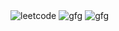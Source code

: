 <picture>
  <img alt="leetcode" src="https://assets.leetcode.com/static_assets/public/webpack_bundles/images/logo-dark.e99485d9b.svg">
  <img alt="gfg" src="https://media.geeksforgeeks.org/gfg-gg-logo.svg">
</picture>
<picture>
  <img alt="gfg" src="https://media.geeksforgeeks.org/gfg-gg-logo.svg">
</picture>

